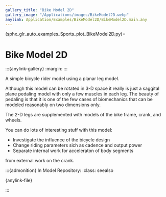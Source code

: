 ```yaml
---
gallery_title: "Bike Model 2D"
gallery_image: "/Applications/images/BikeModel2D.webp"
anylink: Application/Examples/BikeModel2D/BikeModel2D.main.any
---
```


(sphx_glr_auto_examples_Sports_plot_BikeModel2D.py)=

# Bike Model 2D

:::{anylink-gallery}
:margin:
:::


A simple bicycle rider model using a planar
leg model.

Although this model can be rotated in 3-D space it really is just a saggital
plane pedaling model with only a few muscles in each leg. The beauty of
pedaling is that it is one of the few cases of biomechanics that can be modeled
reasonably on two dimensions only.

The 2-D legs are supplemented with models of the bike frame, crank, and
wheels.

You can do lots of interesting stuff with this model:

- Investigate the influence of the bicycle design
- Change riding parameters sich as cadence and output power
- Separate internal work for acceleraton of body segments

from external work on the crank.



:::{admonition} In Model Repository:
:class: seealso

{anylink-file}` `

:::
